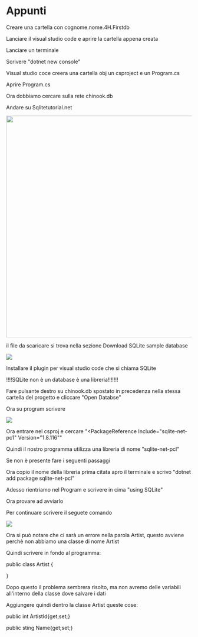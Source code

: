 # Appunti

Creare una cartella con cognome.nome.4H.Firstdb

Lanciare il visual studio code e aprire la cartella appena creata

Lanciare un terminale

Scrivere "dotnet new console"

Visual studio coce creera una cartella obj un csproject e un Program.cs

Aprire Program.cs

Ora dobbiamo cercare sulla rete chinook.db

Andare su Sqlitetutorial.net 

<a href = "https://www.sqlitetutorial.net/sqlite-sample-database/">

<img 
src="https://user-images.githubusercontent.com/116791222/234796021-8f259456-17dd-4b0b-bdc4-05b7243e69c4.png"
Width="600"
/>

</a>

il file da scaricare si trova nella sezione Download SQLite sample database

<img 
src="https://user-images.githubusercontent.com/116791222/234798006-06c01e35-cd3f-4772-ab83-5b305904634a.png"
/>

Installare il plugin per visual studio code che si chiama SQLite 

!!!!SQLite non è un database è una libreria!!!!!!!

Fare pulsante destro su chinook.db spostato in precedenza nella stessa cartella del progetto e cliccare "Open Databse"

Ora su program scrivere

<img 
src="https://user-images.githubusercontent.com/116791222/234799608-82c31ec5-3c56-4149-92a8-9f8beaa6bbd0.png"
/>

Ora entrare nel csproj e cercare "<PackageReference Include="sqlite-net-pc1" Version="1.8.116""

Quindi il nostro programma utilizza una libreria di nome "sqlite-net-pcl"

Se non è presente fare i seguenti passaggi
 
Ora copio il nome della libreria prima citata apro il terminale e scrivo "dotnet add package sqlite-net-pcl"

Adesso rientriamo nel Program e scrivere in cima "using SQLite"

Ora provare ad avviarlo

Per continuare scrivere il seguete comando

<img
src="https://user-images.githubusercontent.com/116791222/234801029-d85168ee-8ad6-41a8-8f0b-60c6fbe1a2a9.png"
/>

Ora si può notare che ci sarà un errore nella parola Artist, questo avviene perchè non abbiamo una classe di nome Artist

Quindi scrivere in fondo al programma:

public class Artist
{

}

Dopo questo il problema sembrera risolto, ma non avremo delle variabili all'interno della classe dove salvare i dati

Aggiungere quindi dentro la classe Artist queste cose:

public int ArtistId{get;set;}

public sting Name{get;set;}

